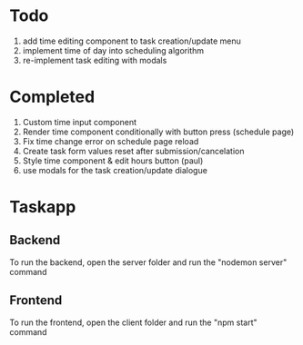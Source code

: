 # Todo
1. add time editing component to task creation/update menu
2. implement time of day into scheduling algorithm
3. re-implement task editing with modals

# Completed
1. Custom time input component
2. Render time component conditionally with button press (schedule page)
3. Fix time change error on schedule page reload
4. Create task form values reset after submission/cancelation
5. Style time component & edit hours button (paul)
6. use modals for the task creation/update dialogue

# Taskapp
## Backend
To run the backend, open the server folder and run the "nodemon server" command
## Frontend
To run the frontend, open the client folder and run the "npm start" command
